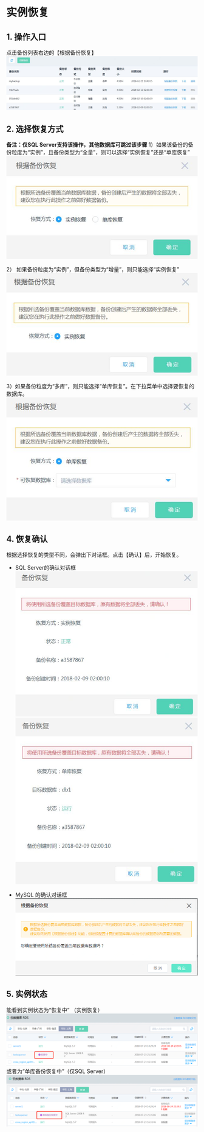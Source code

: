 # 实例恢复

## 1. 操作入口
点击备份列表右边的【根据备份恢复】
![实例恢复1](../../../../../image/RDS/Restore-Instance-1.png)

## 2. 选择恢复方式
**备注：仅SQL Server支持该操作，其他数据库可跳过该步骤**
1）如果该备份的备份粒度为“实例”，且备份类型为“全量”，则可以选择“实例恢复”还是“单库恢复”
![实例恢复2](../../../../../image/RDS/Restore-Instance-2.png)

2） 如果备份粒度为“实例”，但备份类型为“增量”，则只能选择“实例恢复”
![实例恢复3](../../../../../image/RDS/Restore-Instance-3.png)

3）如果备份粒度为“多库”，则只能选择“单库恢复”。在下拉菜单中选择要恢复的数据库。
![实例恢复4](../../../../../image/RDS/Restore-Instance-4.png)

## 4. 恢复确认
根据选择恢复的类型不同，会弹出下对话框。点击【确认】后，开始恢复。
- SQL Server的确认对话框
![实例恢复5](../../../../../image/RDS/Restore-Instance-5.png)
![实例恢复6](../../../../../image/RDS/Restore-Instance-6.png)

- MySQL 的确认对话框
![实例恢复9](../../../../../image/RDS/Restore-Instance-9.png)

## 5. 实例状态
能看到实例状态为“恢复中” （实例恢复）
![实例恢复8](../../../../../image/RDS/Restore-Instance-8.png)
或者为“单库备份恢复中”（仅SQL Server）
![实例恢复7](../../../../../image/RDS/Restore-Instance-7.png)

